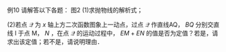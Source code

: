 例10 请解答以下各题： 图2
(1)求抛物线的解析式；

(2)若点 $\mathcal { Q }$ 为 $x$ 轴上方二次函数图象上一动点，过点 $\mathcal { Q }$ 作直线AQ， $B Q$ 分别交直线 l 于点 M， $N$ ，在点 $\mathcal { Q }$ 的运动过程中， $E M + E N$ 的值是否为定值？若是，请求出该定值；若不是，请说明理由．
